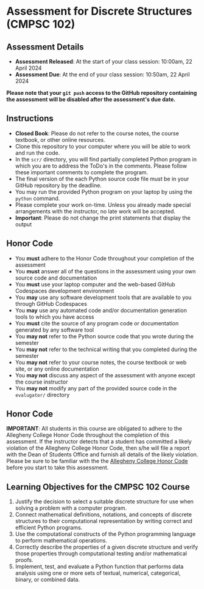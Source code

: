 # Assessment for Discrete Structures (CMPSC 102)

## Assessment Details

+ **Assessment Released**: At the start of your class session: 10:00am, 22 April 2024
+ **Assessment Due**: At the end of your class session: 10:50am, 22 April 2024

**Please note that your `git push` access to the GitHub repository containing
the assessment will be disabled after the assessment's due date.**

## Instructions

+ **Closed Book**: Please do not refer to the course notes, the course textbook, or other online resources.
+ Clone this repository to your computer where you will be able to work and run the code.
+ In the `scr/` directory, you will find partially completed Python program in which you are to address the ToDo's in the comments. Please follow these important comments to complete the program.
+ The final version of the each Python source code file must be in your GitHub repository by the deadline.
+ You may run the provided Python program on your laptop by using the `python` command.
+ Please complete your work on-time. Unless you already made special arrangements with the instructor, no late work will be accepted.
+ **Important**: Please do not change the print statements that display the output

## Honor Code

+ You **must** adhere to the Honor Code throughout your completion of the assessment
+ You **must** answer all of the questions in the assessment using your own source code and documentation
+ You **must** use your laptop computer and the web-based GitHub Codespaces development environment
+ You **may** use any software development tools that are available to you through GitHub Codespaces
+ You **may** use any automated code and/or documentation generation tools to which you have access
+ You **must** cite the source of any program code or documentation generated by any software tool
+ You **may not** refer to the Python source code that you wrote during the semester
+ You **may not** refer to the technical writing that you completed during the semester
+ You **may not** refer to your course notes, the course textbook or web site, or any online documentation
+ You **may not** discuss any aspect of the assessment with anyone except the course instructor
+ You **may not** modify any part of the provided source code in the `evalugator/` directory

## Honor Code

**IMPORTANT**: All students in this course are obligated to adhere to the
Allegheny College Honor Code throughout the completion of this assessment. If
the instructor detects that a student has committed a likely violation of the
Allegheny College Honor Code, then s/he will file a report with the Dean of
Students Office and furnish all details of the likely violation. Please be sure
to be familiar with the the [Allegheny College Honor Code](https://sites.allegheny.edu/about/honor-code/) before you start to take this assessment.

## Learning Objectives for the **CMPSC 102** Course

1. Justify the decision to select a suitable discrete structure for use when solving a problem with a computer program.
2. Connect mathematical definitions, notations, and concepts of discrete structures to their computational representation by writing correct and efficient Python programs.
3. Use the computational constructs of the Python programming language to perform mathematical operations.
4. Correctly describe the properties of a given discrete structure and verify those properties through computational testing and/or mathematical proofs.
5. Implement, test, and evaluate a Python function that performs data analysis using one or more sets of textual, numerical, categorical, binary, or combined data.
